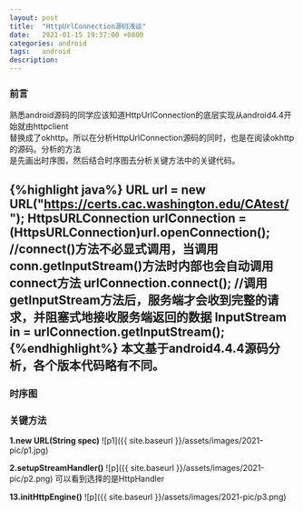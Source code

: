 ```yaml
---
layout: post
title:  "HttpUrlConnection源码浅谈"
date:   2021-01-15 19:37:00 +0800
categories: android
tags:   android
description:
---
```


### **前言**
熟悉android源码的同学应该知道HttpUrlConnection的底层实现从android4.4开始就由httpclient   
替换成了okhttp。所以在分析HttpUrlConnection源码的同时，也是在阅读okhttp的源码。分析的方法   
是先画出时序图，然后结合时序图去分析关键方法中的关键代码。   

{%highlight java%}
URL url = new URL("https://certs.cac.washington.edu/CAtest/");
HttpsURLConnection urlConnection = (HttpsURLConnection)url.openConnection();
//connect()方法不必显式调用，当调用conn.getInputStream()方法时内部也会自动调用connect方法
urlConnection.connect();
//调用getInputStream方法后，服务端才会收到完整的请求，并阻塞式地接收服务端返回的数据
InputStream in = urlConnection.getInputStream();
{%endhighlight%}
本文基于android4.4.4源码分析，各个版本代码略有不同。  
---

### **时序图**

### **关键方法**
**1.new URL(String spec)**
![p1]({{ site.baseurl }}/assets/images/2021-pic/p1.jpg)

**2.setupStreamHandler()**
![p]({{ site.baseurl }}/assets/images/2021-pic/p2.png)
可以看到选择的是HttpHandler

**13.initHttpEngine()**
![p]({{ site.baseurl }}/assets/images/2021-pic/p3.png)
